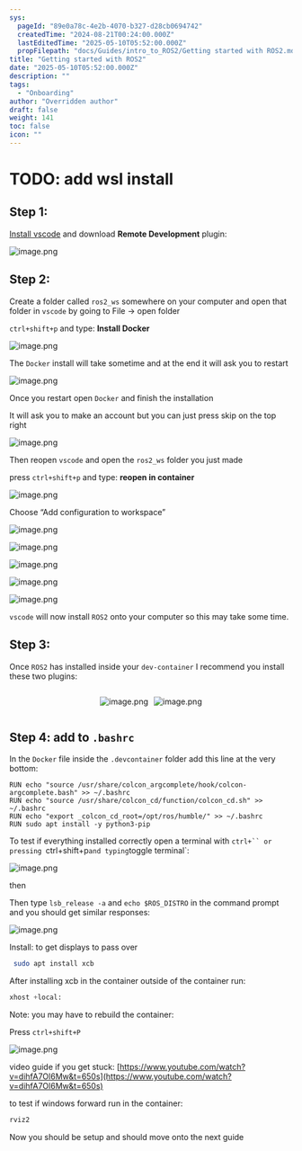 ```yaml
---
sys:
  pageId: "89e0a78c-4e2b-4070-b327-d28cb0694742"
  createdTime: "2024-08-21T00:24:00.000Z"
  lastEditedTime: "2025-05-10T05:52:00.000Z"
  propFilepath: "docs/Guides/intro_to_ROS2/Getting started with ROS2.md"
title: "Getting started with ROS2"
date: "2025-05-10T05:52:00.000Z"
description: ""
tags:
  - "Onboarding"
author: "Overridden author"
draft: false
weight: 141
toc: false
icon: ""
---
```


# TODO: add wsl install

## Step 1:

[Install vscode](https://code.visualstudio.com/download) and download **Remote Development** plugin:

![image.png](https://prod-files-secure.s3.us-west-2.amazonaws.com/d518164a-d88e-44d1-a4ee-3adb3bd8bce0/efb52993-1881-4a40-b95e-6f020334f022/image.png?X-Amz-Algorithm=AWS4-HMAC-SHA256&X-Amz-Content-Sha256=UNSIGNED-PAYLOAD&X-Amz-Credential=ASIAZI2LB466YJVLT26R%2F20250601%2Fus-west-2%2Fs3%2Faws4_request&X-Amz-Date=20250601T081055Z&X-Amz-Expires=3600&X-Amz-Security-Token=IQoJb3JpZ2luX2VjEAcaCXVzLXdlc3QtMiJHMEUCIQDHWs9uiD9UQ2ENbq9vIaRdAzAy48F6Buv51XagmiF0%2BQIgRNYIl7tjAVsnxvnYMyBsdWc8FAUIMyNcLFrKxOG0c5gqiAQI0P%2F%2F%2F%2F%2F%2F%2F%2F%2F%2FARAAGgw2Mzc0MjMxODM4MDUiDBIsUW5kY1nHmMYUsyrcA8RUJK9EBnoy72yVTQ2K5i0OtJs7TZgSm%2Bq3jsD3zF7EhXwirpKLip1ZEvl1V9KGrz65lRQEpOw5tEjae0uYyjdK6e08vM7a53P8CsgvZf3wzEszIP8so95VlyogsshCiX4z1yXY3rgmFYGrOl7ZZF1rdq8re5v%2FnwLYJqFFfHAwU1JU1k61rCes14qxPecC3k1EsG0pKxZp39tS8Ylz1ucxHZpgLTBL%2BD8lk%2B6HfpHo408Hfg6yAa9dfy%2BzIO2%2BB0E%2BWf2RKePalXLPItRkZxcqTNznjCisS7KyhWE0TxBz727gGZ0eudWOP8XmjqM2UULW0VQX08w1fSLPrRO6h0sjln9ZC8MmEJlEe1kfuw2s1lYH3ZKSSolkVXr1emsDX3KAAv3ULxjJAW7kOk24ZOjBOa82LjDWfIvV8TvjoKp6InSFRYaOjhqNc8ZyRkwx2ZdOQZEtCwWQLsqyXqTKOc1LX1%2BxZ5U5DzF7rpuOuIX1rFcf0re7%2BrIyl3%2F7QrtZdQH%2FOmdp9owKGvmY2rTgisao8vJOCButS3U1VtK87X6%2F0EWYbGh5FpLyMaEjfP14Y7Dk6ZLMXrfYfVov2jjZS1rA0y2xuWVpVApqLFA8lUiJTSNcq0OL%2F2AllFxGMLD778EGOqUB5upQFQU4BkMtLQP3yjydS3%2FWb5d0UZl5bX86vUAM9cuvfdL6gHupx7WctTSW6cB%2B9V8xtYmHMRloi6%2FahmMdid7SWF7tqdMYNNMtWmIFytYTykCXI8alQP0ctzj6deAA4W2IE8EKc8wKYiZHyUzwl4vrgJp88hPWeOjTBGXWOW0AIeV0tMIyHlJADKaqbHAeGCEXbgqsHWg5ny%2BujYkfsi0cR%2Bj2&X-Amz-Signature=6d0d337183955a52a173255229e66c0cab233c3f4f474d0538d6136a5e55c177&X-Amz-SignedHeaders=host&x-id=GetObject)

## Step 2:

Create a folder called `ros2_ws` somewhere on your computer and open that folder in `vscode` by going to File → open folder 

`ctrl+shift+p` and type: **Install Docker**

![image.png](https://prod-files-secure.s3.us-west-2.amazonaws.com/d518164a-d88e-44d1-a4ee-3adb3bd8bce0/2269dc0e-1cd5-47ff-bceb-c04ad9b2eab0/image.png?X-Amz-Algorithm=AWS4-HMAC-SHA256&X-Amz-Content-Sha256=UNSIGNED-PAYLOAD&X-Amz-Credential=ASIAZI2LB466YJVLT26R%2F20250601%2Fus-west-2%2Fs3%2Faws4_request&X-Amz-Date=20250601T081055Z&X-Amz-Expires=3600&X-Amz-Security-Token=IQoJb3JpZ2luX2VjEAcaCXVzLXdlc3QtMiJHMEUCIQDHWs9uiD9UQ2ENbq9vIaRdAzAy48F6Buv51XagmiF0%2BQIgRNYIl7tjAVsnxvnYMyBsdWc8FAUIMyNcLFrKxOG0c5gqiAQI0P%2F%2F%2F%2F%2F%2F%2F%2F%2F%2FARAAGgw2Mzc0MjMxODM4MDUiDBIsUW5kY1nHmMYUsyrcA8RUJK9EBnoy72yVTQ2K5i0OtJs7TZgSm%2Bq3jsD3zF7EhXwirpKLip1ZEvl1V9KGrz65lRQEpOw5tEjae0uYyjdK6e08vM7a53P8CsgvZf3wzEszIP8so95VlyogsshCiX4z1yXY3rgmFYGrOl7ZZF1rdq8re5v%2FnwLYJqFFfHAwU1JU1k61rCes14qxPecC3k1EsG0pKxZp39tS8Ylz1ucxHZpgLTBL%2BD8lk%2B6HfpHo408Hfg6yAa9dfy%2BzIO2%2BB0E%2BWf2RKePalXLPItRkZxcqTNznjCisS7KyhWE0TxBz727gGZ0eudWOP8XmjqM2UULW0VQX08w1fSLPrRO6h0sjln9ZC8MmEJlEe1kfuw2s1lYH3ZKSSolkVXr1emsDX3KAAv3ULxjJAW7kOk24ZOjBOa82LjDWfIvV8TvjoKp6InSFRYaOjhqNc8ZyRkwx2ZdOQZEtCwWQLsqyXqTKOc1LX1%2BxZ5U5DzF7rpuOuIX1rFcf0re7%2BrIyl3%2F7QrtZdQH%2FOmdp9owKGvmY2rTgisao8vJOCButS3U1VtK87X6%2F0EWYbGh5FpLyMaEjfP14Y7Dk6ZLMXrfYfVov2jjZS1rA0y2xuWVpVApqLFA8lUiJTSNcq0OL%2F2AllFxGMLD778EGOqUB5upQFQU4BkMtLQP3yjydS3%2FWb5d0UZl5bX86vUAM9cuvfdL6gHupx7WctTSW6cB%2B9V8xtYmHMRloi6%2FahmMdid7SWF7tqdMYNNMtWmIFytYTykCXI8alQP0ctzj6deAA4W2IE8EKc8wKYiZHyUzwl4vrgJp88hPWeOjTBGXWOW0AIeV0tMIyHlJADKaqbHAeGCEXbgqsHWg5ny%2BujYkfsi0cR%2Bj2&X-Amz-Signature=4fe19c4015657573de47aad6fb8a413219e414dbb8ce4bfff5dd28091406e267&X-Amz-SignedHeaders=host&x-id=GetObject)

The `Docker` install will take sometime and at the end it will ask you to restart

![image.png](https://prod-files-secure.s3.us-west-2.amazonaws.com/d518164a-d88e-44d1-a4ee-3adb3bd8bce0/ed233f78-be33-4b1f-b89c-9c346c0e961e/image.png?X-Amz-Algorithm=AWS4-HMAC-SHA256&X-Amz-Content-Sha256=UNSIGNED-PAYLOAD&X-Amz-Credential=ASIAZI2LB466YJVLT26R%2F20250601%2Fus-west-2%2Fs3%2Faws4_request&X-Amz-Date=20250601T081055Z&X-Amz-Expires=3600&X-Amz-Security-Token=IQoJb3JpZ2luX2VjEAcaCXVzLXdlc3QtMiJHMEUCIQDHWs9uiD9UQ2ENbq9vIaRdAzAy48F6Buv51XagmiF0%2BQIgRNYIl7tjAVsnxvnYMyBsdWc8FAUIMyNcLFrKxOG0c5gqiAQI0P%2F%2F%2F%2F%2F%2F%2F%2F%2F%2FARAAGgw2Mzc0MjMxODM4MDUiDBIsUW5kY1nHmMYUsyrcA8RUJK9EBnoy72yVTQ2K5i0OtJs7TZgSm%2Bq3jsD3zF7EhXwirpKLip1ZEvl1V9KGrz65lRQEpOw5tEjae0uYyjdK6e08vM7a53P8CsgvZf3wzEszIP8so95VlyogsshCiX4z1yXY3rgmFYGrOl7ZZF1rdq8re5v%2FnwLYJqFFfHAwU1JU1k61rCes14qxPecC3k1EsG0pKxZp39tS8Ylz1ucxHZpgLTBL%2BD8lk%2B6HfpHo408Hfg6yAa9dfy%2BzIO2%2BB0E%2BWf2RKePalXLPItRkZxcqTNznjCisS7KyhWE0TxBz727gGZ0eudWOP8XmjqM2UULW0VQX08w1fSLPrRO6h0sjln9ZC8MmEJlEe1kfuw2s1lYH3ZKSSolkVXr1emsDX3KAAv3ULxjJAW7kOk24ZOjBOa82LjDWfIvV8TvjoKp6InSFRYaOjhqNc8ZyRkwx2ZdOQZEtCwWQLsqyXqTKOc1LX1%2BxZ5U5DzF7rpuOuIX1rFcf0re7%2BrIyl3%2F7QrtZdQH%2FOmdp9owKGvmY2rTgisao8vJOCButS3U1VtK87X6%2F0EWYbGh5FpLyMaEjfP14Y7Dk6ZLMXrfYfVov2jjZS1rA0y2xuWVpVApqLFA8lUiJTSNcq0OL%2F2AllFxGMLD778EGOqUB5upQFQU4BkMtLQP3yjydS3%2FWb5d0UZl5bX86vUAM9cuvfdL6gHupx7WctTSW6cB%2B9V8xtYmHMRloi6%2FahmMdid7SWF7tqdMYNNMtWmIFytYTykCXI8alQP0ctzj6deAA4W2IE8EKc8wKYiZHyUzwl4vrgJp88hPWeOjTBGXWOW0AIeV0tMIyHlJADKaqbHAeGCEXbgqsHWg5ny%2BujYkfsi0cR%2Bj2&X-Amz-Signature=4236eb6f8415f80af83e3f65e7b352ca665a3eda9caa2b43ccab45e609ab2d79&X-Amz-SignedHeaders=host&x-id=GetObject)

Once you restart open `Docker` and finish the installation

It will ask you to make an account but you can just press skip on the top right

![image.png](https://prod-files-secure.s3.us-west-2.amazonaws.com/d518164a-d88e-44d1-a4ee-3adb3bd8bce0/21010ad9-1659-4fd9-9f59-9932a09b2a3d/image.png?X-Amz-Algorithm=AWS4-HMAC-SHA256&X-Amz-Content-Sha256=UNSIGNED-PAYLOAD&X-Amz-Credential=ASIAZI2LB466YJVLT26R%2F20250601%2Fus-west-2%2Fs3%2Faws4_request&X-Amz-Date=20250601T081055Z&X-Amz-Expires=3600&X-Amz-Security-Token=IQoJb3JpZ2luX2VjEAcaCXVzLXdlc3QtMiJHMEUCIQDHWs9uiD9UQ2ENbq9vIaRdAzAy48F6Buv51XagmiF0%2BQIgRNYIl7tjAVsnxvnYMyBsdWc8FAUIMyNcLFrKxOG0c5gqiAQI0P%2F%2F%2F%2F%2F%2F%2F%2F%2F%2FARAAGgw2Mzc0MjMxODM4MDUiDBIsUW5kY1nHmMYUsyrcA8RUJK9EBnoy72yVTQ2K5i0OtJs7TZgSm%2Bq3jsD3zF7EhXwirpKLip1ZEvl1V9KGrz65lRQEpOw5tEjae0uYyjdK6e08vM7a53P8CsgvZf3wzEszIP8so95VlyogsshCiX4z1yXY3rgmFYGrOl7ZZF1rdq8re5v%2FnwLYJqFFfHAwU1JU1k61rCes14qxPecC3k1EsG0pKxZp39tS8Ylz1ucxHZpgLTBL%2BD8lk%2B6HfpHo408Hfg6yAa9dfy%2BzIO2%2BB0E%2BWf2RKePalXLPItRkZxcqTNznjCisS7KyhWE0TxBz727gGZ0eudWOP8XmjqM2UULW0VQX08w1fSLPrRO6h0sjln9ZC8MmEJlEe1kfuw2s1lYH3ZKSSolkVXr1emsDX3KAAv3ULxjJAW7kOk24ZOjBOa82LjDWfIvV8TvjoKp6InSFRYaOjhqNc8ZyRkwx2ZdOQZEtCwWQLsqyXqTKOc1LX1%2BxZ5U5DzF7rpuOuIX1rFcf0re7%2BrIyl3%2F7QrtZdQH%2FOmdp9owKGvmY2rTgisao8vJOCButS3U1VtK87X6%2F0EWYbGh5FpLyMaEjfP14Y7Dk6ZLMXrfYfVov2jjZS1rA0y2xuWVpVApqLFA8lUiJTSNcq0OL%2F2AllFxGMLD778EGOqUB5upQFQU4BkMtLQP3yjydS3%2FWb5d0UZl5bX86vUAM9cuvfdL6gHupx7WctTSW6cB%2B9V8xtYmHMRloi6%2FahmMdid7SWF7tqdMYNNMtWmIFytYTykCXI8alQP0ctzj6deAA4W2IE8EKc8wKYiZHyUzwl4vrgJp88hPWeOjTBGXWOW0AIeV0tMIyHlJADKaqbHAeGCEXbgqsHWg5ny%2BujYkfsi0cR%2Bj2&X-Amz-Signature=a62712e173fc635e0a1e31240b8b6edaced9eb618ff98a6362220208e75fb118&X-Amz-SignedHeaders=host&x-id=GetObject)

Then reopen `vscode` and open the `ros2_ws` folder you just made

press `ctrl+shift+p` and type: **reopen in container**

![image.png](https://prod-files-secure.s3.us-west-2.amazonaws.com/d518164a-d88e-44d1-a4ee-3adb3bd8bce0/4e93b8c2-41ad-488c-8095-c74205196118/image.png?X-Amz-Algorithm=AWS4-HMAC-SHA256&X-Amz-Content-Sha256=UNSIGNED-PAYLOAD&X-Amz-Credential=ASIAZI2LB466YJVLT26R%2F20250601%2Fus-west-2%2Fs3%2Faws4_request&X-Amz-Date=20250601T081055Z&X-Amz-Expires=3600&X-Amz-Security-Token=IQoJb3JpZ2luX2VjEAcaCXVzLXdlc3QtMiJHMEUCIQDHWs9uiD9UQ2ENbq9vIaRdAzAy48F6Buv51XagmiF0%2BQIgRNYIl7tjAVsnxvnYMyBsdWc8FAUIMyNcLFrKxOG0c5gqiAQI0P%2F%2F%2F%2F%2F%2F%2F%2F%2F%2FARAAGgw2Mzc0MjMxODM4MDUiDBIsUW5kY1nHmMYUsyrcA8RUJK9EBnoy72yVTQ2K5i0OtJs7TZgSm%2Bq3jsD3zF7EhXwirpKLip1ZEvl1V9KGrz65lRQEpOw5tEjae0uYyjdK6e08vM7a53P8CsgvZf3wzEszIP8so95VlyogsshCiX4z1yXY3rgmFYGrOl7ZZF1rdq8re5v%2FnwLYJqFFfHAwU1JU1k61rCes14qxPecC3k1EsG0pKxZp39tS8Ylz1ucxHZpgLTBL%2BD8lk%2B6HfpHo408Hfg6yAa9dfy%2BzIO2%2BB0E%2BWf2RKePalXLPItRkZxcqTNznjCisS7KyhWE0TxBz727gGZ0eudWOP8XmjqM2UULW0VQX08w1fSLPrRO6h0sjln9ZC8MmEJlEe1kfuw2s1lYH3ZKSSolkVXr1emsDX3KAAv3ULxjJAW7kOk24ZOjBOa82LjDWfIvV8TvjoKp6InSFRYaOjhqNc8ZyRkwx2ZdOQZEtCwWQLsqyXqTKOc1LX1%2BxZ5U5DzF7rpuOuIX1rFcf0re7%2BrIyl3%2F7QrtZdQH%2FOmdp9owKGvmY2rTgisao8vJOCButS3U1VtK87X6%2F0EWYbGh5FpLyMaEjfP14Y7Dk6ZLMXrfYfVov2jjZS1rA0y2xuWVpVApqLFA8lUiJTSNcq0OL%2F2AllFxGMLD778EGOqUB5upQFQU4BkMtLQP3yjydS3%2FWb5d0UZl5bX86vUAM9cuvfdL6gHupx7WctTSW6cB%2B9V8xtYmHMRloi6%2FahmMdid7SWF7tqdMYNNMtWmIFytYTykCXI8alQP0ctzj6deAA4W2IE8EKc8wKYiZHyUzwl4vrgJp88hPWeOjTBGXWOW0AIeV0tMIyHlJADKaqbHAeGCEXbgqsHWg5ny%2BujYkfsi0cR%2Bj2&X-Amz-Signature=19922d44f555dfa0c38dbaa369cb7a39d72a0841330927536b6b3be7f025bf18&X-Amz-SignedHeaders=host&x-id=GetObject)

Choose “Add configuration to workspace”

![image.png](https://prod-files-secure.s3.us-west-2.amazonaws.com/d518164a-d88e-44d1-a4ee-3adb3bd8bce0/9560b282-5060-4989-ba37-97e7b2c22476/image.png?X-Amz-Algorithm=AWS4-HMAC-SHA256&X-Amz-Content-Sha256=UNSIGNED-PAYLOAD&X-Amz-Credential=ASIAZI2LB466YJVLT26R%2F20250601%2Fus-west-2%2Fs3%2Faws4_request&X-Amz-Date=20250601T081055Z&X-Amz-Expires=3600&X-Amz-Security-Token=IQoJb3JpZ2luX2VjEAcaCXVzLXdlc3QtMiJHMEUCIQDHWs9uiD9UQ2ENbq9vIaRdAzAy48F6Buv51XagmiF0%2BQIgRNYIl7tjAVsnxvnYMyBsdWc8FAUIMyNcLFrKxOG0c5gqiAQI0P%2F%2F%2F%2F%2F%2F%2F%2F%2F%2FARAAGgw2Mzc0MjMxODM4MDUiDBIsUW5kY1nHmMYUsyrcA8RUJK9EBnoy72yVTQ2K5i0OtJs7TZgSm%2Bq3jsD3zF7EhXwirpKLip1ZEvl1V9KGrz65lRQEpOw5tEjae0uYyjdK6e08vM7a53P8CsgvZf3wzEszIP8so95VlyogsshCiX4z1yXY3rgmFYGrOl7ZZF1rdq8re5v%2FnwLYJqFFfHAwU1JU1k61rCes14qxPecC3k1EsG0pKxZp39tS8Ylz1ucxHZpgLTBL%2BD8lk%2B6HfpHo408Hfg6yAa9dfy%2BzIO2%2BB0E%2BWf2RKePalXLPItRkZxcqTNznjCisS7KyhWE0TxBz727gGZ0eudWOP8XmjqM2UULW0VQX08w1fSLPrRO6h0sjln9ZC8MmEJlEe1kfuw2s1lYH3ZKSSolkVXr1emsDX3KAAv3ULxjJAW7kOk24ZOjBOa82LjDWfIvV8TvjoKp6InSFRYaOjhqNc8ZyRkwx2ZdOQZEtCwWQLsqyXqTKOc1LX1%2BxZ5U5DzF7rpuOuIX1rFcf0re7%2BrIyl3%2F7QrtZdQH%2FOmdp9owKGvmY2rTgisao8vJOCButS3U1VtK87X6%2F0EWYbGh5FpLyMaEjfP14Y7Dk6ZLMXrfYfVov2jjZS1rA0y2xuWVpVApqLFA8lUiJTSNcq0OL%2F2AllFxGMLD778EGOqUB5upQFQU4BkMtLQP3yjydS3%2FWb5d0UZl5bX86vUAM9cuvfdL6gHupx7WctTSW6cB%2B9V8xtYmHMRloi6%2FahmMdid7SWF7tqdMYNNMtWmIFytYTykCXI8alQP0ctzj6deAA4W2IE8EKc8wKYiZHyUzwl4vrgJp88hPWeOjTBGXWOW0AIeV0tMIyHlJADKaqbHAeGCEXbgqsHWg5ny%2BujYkfsi0cR%2Bj2&X-Amz-Signature=e01d0ff202a72ac5c8cc08cf8c597ecb24c25a50d0cbce2c22118abf86b2abc1&X-Amz-SignedHeaders=host&x-id=GetObject)

![image.png](https://prod-files-secure.s3.us-west-2.amazonaws.com/d518164a-d88e-44d1-a4ee-3adb3bd8bce0/2ee63f81-886b-48e8-a553-dc6e5eac99e4/image.png?X-Amz-Algorithm=AWS4-HMAC-SHA256&X-Amz-Content-Sha256=UNSIGNED-PAYLOAD&X-Amz-Credential=ASIAZI2LB466YJVLT26R%2F20250601%2Fus-west-2%2Fs3%2Faws4_request&X-Amz-Date=20250601T081055Z&X-Amz-Expires=3600&X-Amz-Security-Token=IQoJb3JpZ2luX2VjEAcaCXVzLXdlc3QtMiJHMEUCIQDHWs9uiD9UQ2ENbq9vIaRdAzAy48F6Buv51XagmiF0%2BQIgRNYIl7tjAVsnxvnYMyBsdWc8FAUIMyNcLFrKxOG0c5gqiAQI0P%2F%2F%2F%2F%2F%2F%2F%2F%2F%2FARAAGgw2Mzc0MjMxODM4MDUiDBIsUW5kY1nHmMYUsyrcA8RUJK9EBnoy72yVTQ2K5i0OtJs7TZgSm%2Bq3jsD3zF7EhXwirpKLip1ZEvl1V9KGrz65lRQEpOw5tEjae0uYyjdK6e08vM7a53P8CsgvZf3wzEszIP8so95VlyogsshCiX4z1yXY3rgmFYGrOl7ZZF1rdq8re5v%2FnwLYJqFFfHAwU1JU1k61rCes14qxPecC3k1EsG0pKxZp39tS8Ylz1ucxHZpgLTBL%2BD8lk%2B6HfpHo408Hfg6yAa9dfy%2BzIO2%2BB0E%2BWf2RKePalXLPItRkZxcqTNznjCisS7KyhWE0TxBz727gGZ0eudWOP8XmjqM2UULW0VQX08w1fSLPrRO6h0sjln9ZC8MmEJlEe1kfuw2s1lYH3ZKSSolkVXr1emsDX3KAAv3ULxjJAW7kOk24ZOjBOa82LjDWfIvV8TvjoKp6InSFRYaOjhqNc8ZyRkwx2ZdOQZEtCwWQLsqyXqTKOc1LX1%2BxZ5U5DzF7rpuOuIX1rFcf0re7%2BrIyl3%2F7QrtZdQH%2FOmdp9owKGvmY2rTgisao8vJOCButS3U1VtK87X6%2F0EWYbGh5FpLyMaEjfP14Y7Dk6ZLMXrfYfVov2jjZS1rA0y2xuWVpVApqLFA8lUiJTSNcq0OL%2F2AllFxGMLD778EGOqUB5upQFQU4BkMtLQP3yjydS3%2FWb5d0UZl5bX86vUAM9cuvfdL6gHupx7WctTSW6cB%2B9V8xtYmHMRloi6%2FahmMdid7SWF7tqdMYNNMtWmIFytYTykCXI8alQP0ctzj6deAA4W2IE8EKc8wKYiZHyUzwl4vrgJp88hPWeOjTBGXWOW0AIeV0tMIyHlJADKaqbHAeGCEXbgqsHWg5ny%2BujYkfsi0cR%2Bj2&X-Amz-Signature=8b58104e86bebdb4c9d044c5efd029e8d1ecb834f4dba9e9243987dfc6850907&X-Amz-SignedHeaders=host&x-id=GetObject)

![image.png](https://prod-files-secure.s3.us-west-2.amazonaws.com/d518164a-d88e-44d1-a4ee-3adb3bd8bce0/ae1580b2-b048-407e-aed9-b584224a7a04/image.png?X-Amz-Algorithm=AWS4-HMAC-SHA256&X-Amz-Content-Sha256=UNSIGNED-PAYLOAD&X-Amz-Credential=ASIAZI2LB466YJVLT26R%2F20250601%2Fus-west-2%2Fs3%2Faws4_request&X-Amz-Date=20250601T081055Z&X-Amz-Expires=3600&X-Amz-Security-Token=IQoJb3JpZ2luX2VjEAcaCXVzLXdlc3QtMiJHMEUCIQDHWs9uiD9UQ2ENbq9vIaRdAzAy48F6Buv51XagmiF0%2BQIgRNYIl7tjAVsnxvnYMyBsdWc8FAUIMyNcLFrKxOG0c5gqiAQI0P%2F%2F%2F%2F%2F%2F%2F%2F%2F%2FARAAGgw2Mzc0MjMxODM4MDUiDBIsUW5kY1nHmMYUsyrcA8RUJK9EBnoy72yVTQ2K5i0OtJs7TZgSm%2Bq3jsD3zF7EhXwirpKLip1ZEvl1V9KGrz65lRQEpOw5tEjae0uYyjdK6e08vM7a53P8CsgvZf3wzEszIP8so95VlyogsshCiX4z1yXY3rgmFYGrOl7ZZF1rdq8re5v%2FnwLYJqFFfHAwU1JU1k61rCes14qxPecC3k1EsG0pKxZp39tS8Ylz1ucxHZpgLTBL%2BD8lk%2B6HfpHo408Hfg6yAa9dfy%2BzIO2%2BB0E%2BWf2RKePalXLPItRkZxcqTNznjCisS7KyhWE0TxBz727gGZ0eudWOP8XmjqM2UULW0VQX08w1fSLPrRO6h0sjln9ZC8MmEJlEe1kfuw2s1lYH3ZKSSolkVXr1emsDX3KAAv3ULxjJAW7kOk24ZOjBOa82LjDWfIvV8TvjoKp6InSFRYaOjhqNc8ZyRkwx2ZdOQZEtCwWQLsqyXqTKOc1LX1%2BxZ5U5DzF7rpuOuIX1rFcf0re7%2BrIyl3%2F7QrtZdQH%2FOmdp9owKGvmY2rTgisao8vJOCButS3U1VtK87X6%2F0EWYbGh5FpLyMaEjfP14Y7Dk6ZLMXrfYfVov2jjZS1rA0y2xuWVpVApqLFA8lUiJTSNcq0OL%2F2AllFxGMLD778EGOqUB5upQFQU4BkMtLQP3yjydS3%2FWb5d0UZl5bX86vUAM9cuvfdL6gHupx7WctTSW6cB%2B9V8xtYmHMRloi6%2FahmMdid7SWF7tqdMYNNMtWmIFytYTykCXI8alQP0ctzj6deAA4W2IE8EKc8wKYiZHyUzwl4vrgJp88hPWeOjTBGXWOW0AIeV0tMIyHlJADKaqbHAeGCEXbgqsHWg5ny%2BujYkfsi0cR%2Bj2&X-Amz-Signature=23974294c3077ce6a76daaf86674cdadc968f4f986479aaacea4bc52f31567c1&X-Amz-SignedHeaders=host&x-id=GetObject)

![image.png](https://prod-files-secure.s3.us-west-2.amazonaws.com/d518164a-d88e-44d1-a4ee-3adb3bd8bce0/53255b28-f75e-430f-b9e3-c0ac8577e42b/image.png?X-Amz-Algorithm=AWS4-HMAC-SHA256&X-Amz-Content-Sha256=UNSIGNED-PAYLOAD&X-Amz-Credential=ASIAZI2LB466YJVLT26R%2F20250601%2Fus-west-2%2Fs3%2Faws4_request&X-Amz-Date=20250601T081055Z&X-Amz-Expires=3600&X-Amz-Security-Token=IQoJb3JpZ2luX2VjEAcaCXVzLXdlc3QtMiJHMEUCIQDHWs9uiD9UQ2ENbq9vIaRdAzAy48F6Buv51XagmiF0%2BQIgRNYIl7tjAVsnxvnYMyBsdWc8FAUIMyNcLFrKxOG0c5gqiAQI0P%2F%2F%2F%2F%2F%2F%2F%2F%2F%2FARAAGgw2Mzc0MjMxODM4MDUiDBIsUW5kY1nHmMYUsyrcA8RUJK9EBnoy72yVTQ2K5i0OtJs7TZgSm%2Bq3jsD3zF7EhXwirpKLip1ZEvl1V9KGrz65lRQEpOw5tEjae0uYyjdK6e08vM7a53P8CsgvZf3wzEszIP8so95VlyogsshCiX4z1yXY3rgmFYGrOl7ZZF1rdq8re5v%2FnwLYJqFFfHAwU1JU1k61rCes14qxPecC3k1EsG0pKxZp39tS8Ylz1ucxHZpgLTBL%2BD8lk%2B6HfpHo408Hfg6yAa9dfy%2BzIO2%2BB0E%2BWf2RKePalXLPItRkZxcqTNznjCisS7KyhWE0TxBz727gGZ0eudWOP8XmjqM2UULW0VQX08w1fSLPrRO6h0sjln9ZC8MmEJlEe1kfuw2s1lYH3ZKSSolkVXr1emsDX3KAAv3ULxjJAW7kOk24ZOjBOa82LjDWfIvV8TvjoKp6InSFRYaOjhqNc8ZyRkwx2ZdOQZEtCwWQLsqyXqTKOc1LX1%2BxZ5U5DzF7rpuOuIX1rFcf0re7%2BrIyl3%2F7QrtZdQH%2FOmdp9owKGvmY2rTgisao8vJOCButS3U1VtK87X6%2F0EWYbGh5FpLyMaEjfP14Y7Dk6ZLMXrfYfVov2jjZS1rA0y2xuWVpVApqLFA8lUiJTSNcq0OL%2F2AllFxGMLD778EGOqUB5upQFQU4BkMtLQP3yjydS3%2FWb5d0UZl5bX86vUAM9cuvfdL6gHupx7WctTSW6cB%2B9V8xtYmHMRloi6%2FahmMdid7SWF7tqdMYNNMtWmIFytYTykCXI8alQP0ctzj6deAA4W2IE8EKc8wKYiZHyUzwl4vrgJp88hPWeOjTBGXWOW0AIeV0tMIyHlJADKaqbHAeGCEXbgqsHWg5ny%2BujYkfsi0cR%2Bj2&X-Amz-Signature=fe2019e83f01e4b27ac897abbdf7a1ccf798b70abf99d19ea36169583c8dd983&X-Amz-SignedHeaders=host&x-id=GetObject)

![image.png](https://prod-files-secure.s3.us-west-2.amazonaws.com/d518164a-d88e-44d1-a4ee-3adb3bd8bce0/7c562767-5af9-4ffb-97d1-327bcdf4ee00/image.png?X-Amz-Algorithm=AWS4-HMAC-SHA256&X-Amz-Content-Sha256=UNSIGNED-PAYLOAD&X-Amz-Credential=ASIAZI2LB466YJVLT26R%2F20250601%2Fus-west-2%2Fs3%2Faws4_request&X-Amz-Date=20250601T081055Z&X-Amz-Expires=3600&X-Amz-Security-Token=IQoJb3JpZ2luX2VjEAcaCXVzLXdlc3QtMiJHMEUCIQDHWs9uiD9UQ2ENbq9vIaRdAzAy48F6Buv51XagmiF0%2BQIgRNYIl7tjAVsnxvnYMyBsdWc8FAUIMyNcLFrKxOG0c5gqiAQI0P%2F%2F%2F%2F%2F%2F%2F%2F%2F%2FARAAGgw2Mzc0MjMxODM4MDUiDBIsUW5kY1nHmMYUsyrcA8RUJK9EBnoy72yVTQ2K5i0OtJs7TZgSm%2Bq3jsD3zF7EhXwirpKLip1ZEvl1V9KGrz65lRQEpOw5tEjae0uYyjdK6e08vM7a53P8CsgvZf3wzEszIP8so95VlyogsshCiX4z1yXY3rgmFYGrOl7ZZF1rdq8re5v%2FnwLYJqFFfHAwU1JU1k61rCes14qxPecC3k1EsG0pKxZp39tS8Ylz1ucxHZpgLTBL%2BD8lk%2B6HfpHo408Hfg6yAa9dfy%2BzIO2%2BB0E%2BWf2RKePalXLPItRkZxcqTNznjCisS7KyhWE0TxBz727gGZ0eudWOP8XmjqM2UULW0VQX08w1fSLPrRO6h0sjln9ZC8MmEJlEe1kfuw2s1lYH3ZKSSolkVXr1emsDX3KAAv3ULxjJAW7kOk24ZOjBOa82LjDWfIvV8TvjoKp6InSFRYaOjhqNc8ZyRkwx2ZdOQZEtCwWQLsqyXqTKOc1LX1%2BxZ5U5DzF7rpuOuIX1rFcf0re7%2BrIyl3%2F7QrtZdQH%2FOmdp9owKGvmY2rTgisao8vJOCButS3U1VtK87X6%2F0EWYbGh5FpLyMaEjfP14Y7Dk6ZLMXrfYfVov2jjZS1rA0y2xuWVpVApqLFA8lUiJTSNcq0OL%2F2AllFxGMLD778EGOqUB5upQFQU4BkMtLQP3yjydS3%2FWb5d0UZl5bX86vUAM9cuvfdL6gHupx7WctTSW6cB%2B9V8xtYmHMRloi6%2FahmMdid7SWF7tqdMYNNMtWmIFytYTykCXI8alQP0ctzj6deAA4W2IE8EKc8wKYiZHyUzwl4vrgJp88hPWeOjTBGXWOW0AIeV0tMIyHlJADKaqbHAeGCEXbgqsHWg5ny%2BujYkfsi0cR%2Bj2&X-Amz-Signature=f7ac6d050fdcc5e89cdc73cf7f1b4b28a1079c75758f5ec3098919d496a16fe7&X-Amz-SignedHeaders=host&x-id=GetObject)

`vscode` will now install `ROS2` onto your computer so this may take some time.

## Step 3:

Once `ROS2` has installed inside your `dev-container` I recommend you install these two plugins:

<div style="display: flex;flex-direction: row; column-gap:10px; max-width: 630px;justify-content: center;">
<div>

![image.png](https://prod-files-secure.s3.us-west-2.amazonaws.com/d518164a-d88e-44d1-a4ee-3adb3bd8bce0/3fc3d550-5a54-4ba1-ba6b-faa01cdb7369/image.png?X-Amz-Algorithm=AWS4-HMAC-SHA256&X-Amz-Content-Sha256=UNSIGNED-PAYLOAD&X-Amz-Credential=ASIAZI2LB466XXTQDMEQ%2F20250601%2Fus-west-2%2Fs3%2Faws4_request&X-Amz-Date=20250601T081057Z&X-Amz-Expires=3600&X-Amz-Security-Token=IQoJb3JpZ2luX2VjEAcaCXVzLXdlc3QtMiJIMEYCIQCVPik64y2k1Zeil1XMQoWksUi4wmVO8GlUAr15tedGtgIhANEZ8qFv6mKzX%2FPnQ0%2BSqmyluedQRBrGiuRDlI%2FgRWT5KogECND%2F%2F%2F%2F%2F%2F%2F%2F%2F%2FwEQABoMNjM3NDIzMTgzODA1Igzy3cOjEMskAFbfcYsq3AMfCvKgQiPPbr%2FiuRRtLWS1ZiSqku%2FrsmzS3%2FWKOP%2BadKgYz33GV5grohaxi2ySSeSvJZhXuuTh1eKzdUM4R2BAx64zDKCEkuXFry7cO4I1EelxHf6nn%2B3nmVZGoo4%2B0eZSBAgqmalKxOQWqMXUQFWWmO%2Fi2%2BuYAYSDypqS6%2F0QKhjYj3jE5%2B0h%2F3Jyol%2BaqhvXINXMP5%2FMl2UD3%2FSmCjOpgwGxNPE2%2Bb9m%2Buh1%2BEhpG1uyRSSuu%2Bjeix1iefJnakNJCWmokvqkQjdeYBo%2FMQD9mRFCNYu3OR1kO5g3WBcqJUHmCtyeHc1i2X%2Bkui8NKLeFBbFDqL3y7nYRQVvBNSp76YvqfFliD0yBerJcjpHQVG4eGDElEYpUESzAosQapTbZ8eYGDElzup3STEQmMhO0um4YA1bxxUZicEvM3EsunuRgaH23kYxWvCPZ%2FpmG3PKCHfS7AfGTyA2eu5KXETEBvY4OGIvOjo7TOgzEBT2vT6drnS%2BGe9GQQEWsTcfPpM8PJPZYWagRNRPEu0Y8WBMC9%2Bv%2BTeHec9ofMnoZKoZBs8rszuPRj48DWTjrWAtyZO6Om3Kyo9%2BfjP7mQOYuTNBZ4j%2FR3k9tDGXa9MXbel13w6gxV2Q6TuKrx6oPfTCH%2BO%2FBBjqkAa%2BDhGKcbMwzCbfx2qMqrRm13P4ot9L%2BRC2vuBCiJRcJgZBtgKzQzzUOQsBc%2BdS5xPS5dqJZmKmsxcUflIDIgpCsxuB7qAzcIhBYmO9vxgSfUI3Of7F5ii0FPdlnQLKKnE3iDk7B6GOX1FcF05sjsQnYURx2VvIP6eyvUSTvQ%2BK7Oh1E2r5SxlfqrT8qSanHbgvQFGoh2Ly%2BLUJOuz7yDMx1S8tA&X-Amz-Signature=2dbada1c2ce7d0f3a31b9a801421132a61798534231e2cbef8a569373c587063&X-Amz-SignedHeaders=host&x-id=GetObject)

</div>
<div>

![image.png](https://prod-files-secure.s3.us-west-2.amazonaws.com/d518164a-d88e-44d1-a4ee-3adb3bd8bce0/d994cc66-13c2-4093-a5a3-f84cf4601a82/image.png?X-Amz-Algorithm=AWS4-HMAC-SHA256&X-Amz-Content-Sha256=UNSIGNED-PAYLOAD&X-Amz-Credential=ASIAZI2LB466ZONNCHWY%2F20250601%2Fus-west-2%2Fs3%2Faws4_request&X-Amz-Date=20250601T081057Z&X-Amz-Expires=3600&X-Amz-Security-Token=IQoJb3JpZ2luX2VjEAgaCXVzLXdlc3QtMiJGMEQCIBVjmYyRklJ2H1p6Rhn13GdmIgDRz0D8u8LXrR8XdpEgAiAlR6pJfOcaHGx%2Fbji0XeSFfZD%2FhTzKbOU4kh7ipuy9BiqIBAjR%2F%2F%2F%2F%2F%2F%2F%2F%2F%2F8BEAAaDDYzNzQyMzE4MzgwNSIMsEa43ZNWZ0QZJaRFKtwDXouvZX1%2FzUkPfCGsW2MWBjbfRowZPWhPHsrvXdJ3zrmIbYgXYJDNgwTqKuTz2HzDD8JxW1hyc3pWq6wd3hzKIpRXNKBgYu03Z1x8j8GWtChrPQjVqUNe6bYfU9t%2FMiWtT2WccOw6E9Yo3RlbASvvD3T1%2FyhUfS7hpD3WC%2F2enTyUm0uz03qSsJO1qguY39CId79HuhEiDEDiqxunoPLYZXKMsa6GJYkkSY44npYqhNMSQShblqnDjPTbQuDueStMrlDdaXRLg9XVWIOwl28PuAe%2F4JiX8Bhb1Usy4%2B7eOJJp5or0XCoI0652v%2BjGxQquo96ZMfNZN6h%2B56Jva8ZH4qU%2B%2B9WCLhS1sCR%2BQbPp9VJSmDhgAAIwlQlcXfSFpU967CT4zg%2BtKaUHijqnPTTsMgFAifsRVTMsihxV35Pf5mvUPXlNra4kARBd%2BGpxpDUD5S7IQ6F2Pcwy9Z1myrOZlcf4IQuVtCyqb%2BVRfY80jHWl%2FiW6LYeslwYVWh7IzaGt0nFebnDBVgrmiUSek5aG8zsW7d12lDRQh%2B0FoKToeN2JjcZq%2BK4%2F1SxZtiN3GVb28B%2FVdxZnYD%2F7u0b6FOKvWxbbnc50ZgG4HERwioVSpZbNtbRePBufnoDGBxkw4o7wwQY6pgGQr1D2hVaWHLLlc%2B3M9Us%2FRIqA3UPetIYQmHpwIS7G8zSfocTxWNKR1k%2FFFuIGQ5wnhJoKbwf36v27e3orPZK15V99Xso5m79bjzMXQR4LlSkbudsgyFoJ81%2BlLYG8XI881ysdq8xnvgFcD%2FCmlSoguxRV%2F5iGMfDcBHOZ95m424o6T6H3kJ%2BhZdP90cDjMKZhD8nAVxRoxXYyfTRENvANtNjXIQ3x&X-Amz-Signature=ea1b6f956d0ecd8402bcd1f3c078b93ca531e176debe80c63e4bec4a6dd5a77f&X-Amz-SignedHeaders=host&x-id=GetObject)

</div>
</div>

## Step 4: add to `.bashrc`

In the `Docker` file inside the `.devcontainer` folder add this line at the very bottom: 

```docker
RUN echo "source /usr/share/colcon_argcomplete/hook/colcon-argcomplete.bash" >> ~/.bashrc
RUN echo "source /usr/share/colcon_cd/function/colcon_cd.sh" >> ~/.bashrc
RUN echo "export _colcon_cd_root=/opt/ros/humble/" >> ~/.bashrc
RUN sudo apt install -y python3-pip 
```

To test if everything installed correctly open a terminal with `ctrl+`` or pressing `ctrl+shift+p` and typing `toggle terminal`:

![image.png](https://prod-files-secure.s3.us-west-2.amazonaws.com/d518164a-d88e-44d1-a4ee-3adb3bd8bce0/6a4943d8-b04e-4c02-9a58-775f3384d1a5/image.png?X-Amz-Algorithm=AWS4-HMAC-SHA256&X-Amz-Content-Sha256=UNSIGNED-PAYLOAD&X-Amz-Credential=ASIAZI2LB466YJVLT26R%2F20250601%2Fus-west-2%2Fs3%2Faws4_request&X-Amz-Date=20250601T081055Z&X-Amz-Expires=3600&X-Amz-Security-Token=IQoJb3JpZ2luX2VjEAcaCXVzLXdlc3QtMiJHMEUCIQDHWs9uiD9UQ2ENbq9vIaRdAzAy48F6Buv51XagmiF0%2BQIgRNYIl7tjAVsnxvnYMyBsdWc8FAUIMyNcLFrKxOG0c5gqiAQI0P%2F%2F%2F%2F%2F%2F%2F%2F%2F%2FARAAGgw2Mzc0MjMxODM4MDUiDBIsUW5kY1nHmMYUsyrcA8RUJK9EBnoy72yVTQ2K5i0OtJs7TZgSm%2Bq3jsD3zF7EhXwirpKLip1ZEvl1V9KGrz65lRQEpOw5tEjae0uYyjdK6e08vM7a53P8CsgvZf3wzEszIP8so95VlyogsshCiX4z1yXY3rgmFYGrOl7ZZF1rdq8re5v%2FnwLYJqFFfHAwU1JU1k61rCes14qxPecC3k1EsG0pKxZp39tS8Ylz1ucxHZpgLTBL%2BD8lk%2B6HfpHo408Hfg6yAa9dfy%2BzIO2%2BB0E%2BWf2RKePalXLPItRkZxcqTNznjCisS7KyhWE0TxBz727gGZ0eudWOP8XmjqM2UULW0VQX08w1fSLPrRO6h0sjln9ZC8MmEJlEe1kfuw2s1lYH3ZKSSolkVXr1emsDX3KAAv3ULxjJAW7kOk24ZOjBOa82LjDWfIvV8TvjoKp6InSFRYaOjhqNc8ZyRkwx2ZdOQZEtCwWQLsqyXqTKOc1LX1%2BxZ5U5DzF7rpuOuIX1rFcf0re7%2BrIyl3%2F7QrtZdQH%2FOmdp9owKGvmY2rTgisao8vJOCButS3U1VtK87X6%2F0EWYbGh5FpLyMaEjfP14Y7Dk6ZLMXrfYfVov2jjZS1rA0y2xuWVpVApqLFA8lUiJTSNcq0OL%2F2AllFxGMLD778EGOqUB5upQFQU4BkMtLQP3yjydS3%2FWb5d0UZl5bX86vUAM9cuvfdL6gHupx7WctTSW6cB%2B9V8xtYmHMRloi6%2FahmMdid7SWF7tqdMYNNMtWmIFytYTykCXI8alQP0ctzj6deAA4W2IE8EKc8wKYiZHyUzwl4vrgJp88hPWeOjTBGXWOW0AIeV0tMIyHlJADKaqbHAeGCEXbgqsHWg5ny%2BujYkfsi0cR%2Bj2&X-Amz-Signature=62fbf5fca8ae90bee8373b2cc99842e51a4f3f4ce03ac7ae30d422a9068a1b13&X-Amz-SignedHeaders=host&x-id=GetObject)

then 

Then type `lsb_release -a` and `echo $ROS_DISTRO` in the command prompt and you should get similar responses:

![image.png](https://prod-files-secure.s3.us-west-2.amazonaws.com/d518164a-d88e-44d1-a4ee-3adb3bd8bce0/3e635dec-a805-4e85-8b9e-d000e5b71a4e/image.png?X-Amz-Algorithm=AWS4-HMAC-SHA256&X-Amz-Content-Sha256=UNSIGNED-PAYLOAD&X-Amz-Credential=ASIAZI2LB466YJVLT26R%2F20250601%2Fus-west-2%2Fs3%2Faws4_request&X-Amz-Date=20250601T081055Z&X-Amz-Expires=3600&X-Amz-Security-Token=IQoJb3JpZ2luX2VjEAcaCXVzLXdlc3QtMiJHMEUCIQDHWs9uiD9UQ2ENbq9vIaRdAzAy48F6Buv51XagmiF0%2BQIgRNYIl7tjAVsnxvnYMyBsdWc8FAUIMyNcLFrKxOG0c5gqiAQI0P%2F%2F%2F%2F%2F%2F%2F%2F%2F%2FARAAGgw2Mzc0MjMxODM4MDUiDBIsUW5kY1nHmMYUsyrcA8RUJK9EBnoy72yVTQ2K5i0OtJs7TZgSm%2Bq3jsD3zF7EhXwirpKLip1ZEvl1V9KGrz65lRQEpOw5tEjae0uYyjdK6e08vM7a53P8CsgvZf3wzEszIP8so95VlyogsshCiX4z1yXY3rgmFYGrOl7ZZF1rdq8re5v%2FnwLYJqFFfHAwU1JU1k61rCes14qxPecC3k1EsG0pKxZp39tS8Ylz1ucxHZpgLTBL%2BD8lk%2B6HfpHo408Hfg6yAa9dfy%2BzIO2%2BB0E%2BWf2RKePalXLPItRkZxcqTNznjCisS7KyhWE0TxBz727gGZ0eudWOP8XmjqM2UULW0VQX08w1fSLPrRO6h0sjln9ZC8MmEJlEe1kfuw2s1lYH3ZKSSolkVXr1emsDX3KAAv3ULxjJAW7kOk24ZOjBOa82LjDWfIvV8TvjoKp6InSFRYaOjhqNc8ZyRkwx2ZdOQZEtCwWQLsqyXqTKOc1LX1%2BxZ5U5DzF7rpuOuIX1rFcf0re7%2BrIyl3%2F7QrtZdQH%2FOmdp9owKGvmY2rTgisao8vJOCButS3U1VtK87X6%2F0EWYbGh5FpLyMaEjfP14Y7Dk6ZLMXrfYfVov2jjZS1rA0y2xuWVpVApqLFA8lUiJTSNcq0OL%2F2AllFxGMLD778EGOqUB5upQFQU4BkMtLQP3yjydS3%2FWb5d0UZl5bX86vUAM9cuvfdL6gHupx7WctTSW6cB%2B9V8xtYmHMRloi6%2FahmMdid7SWF7tqdMYNNMtWmIFytYTykCXI8alQP0ctzj6deAA4W2IE8EKc8wKYiZHyUzwl4vrgJp88hPWeOjTBGXWOW0AIeV0tMIyHlJADKaqbHAeGCEXbgqsHWg5ny%2BujYkfsi0cR%2Bj2&X-Amz-Signature=326b0ec70a410e587e5f873220df7cf82fa9241af85d56dca49fe43a82b7c64b&X-Amz-SignedHeaders=host&x-id=GetObject)

Install:  to get displays to pass over

```bash
 sudo apt install xcb
```

After installing xcb in the container outside of the container run:

```python
xhost +local:
```

Note: you may have to rebuild the container:

Press `ctrl+shift+P`

![image.png](https://prod-files-secure.s3.us-west-2.amazonaws.com/d518164a-d88e-44d1-a4ee-3adb3bd8bce0/6c2be660-2618-4c38-9c26-53554f7a0b7b/image.png?X-Amz-Algorithm=AWS4-HMAC-SHA256&X-Amz-Content-Sha256=UNSIGNED-PAYLOAD&X-Amz-Credential=ASIAZI2LB466YJVLT26R%2F20250601%2Fus-west-2%2Fs3%2Faws4_request&X-Amz-Date=20250601T081055Z&X-Amz-Expires=3600&X-Amz-Security-Token=IQoJb3JpZ2luX2VjEAcaCXVzLXdlc3QtMiJHMEUCIQDHWs9uiD9UQ2ENbq9vIaRdAzAy48F6Buv51XagmiF0%2BQIgRNYIl7tjAVsnxvnYMyBsdWc8FAUIMyNcLFrKxOG0c5gqiAQI0P%2F%2F%2F%2F%2F%2F%2F%2F%2F%2FARAAGgw2Mzc0MjMxODM4MDUiDBIsUW5kY1nHmMYUsyrcA8RUJK9EBnoy72yVTQ2K5i0OtJs7TZgSm%2Bq3jsD3zF7EhXwirpKLip1ZEvl1V9KGrz65lRQEpOw5tEjae0uYyjdK6e08vM7a53P8CsgvZf3wzEszIP8so95VlyogsshCiX4z1yXY3rgmFYGrOl7ZZF1rdq8re5v%2FnwLYJqFFfHAwU1JU1k61rCes14qxPecC3k1EsG0pKxZp39tS8Ylz1ucxHZpgLTBL%2BD8lk%2B6HfpHo408Hfg6yAa9dfy%2BzIO2%2BB0E%2BWf2RKePalXLPItRkZxcqTNznjCisS7KyhWE0TxBz727gGZ0eudWOP8XmjqM2UULW0VQX08w1fSLPrRO6h0sjln9ZC8MmEJlEe1kfuw2s1lYH3ZKSSolkVXr1emsDX3KAAv3ULxjJAW7kOk24ZOjBOa82LjDWfIvV8TvjoKp6InSFRYaOjhqNc8ZyRkwx2ZdOQZEtCwWQLsqyXqTKOc1LX1%2BxZ5U5DzF7rpuOuIX1rFcf0re7%2BrIyl3%2F7QrtZdQH%2FOmdp9owKGvmY2rTgisao8vJOCButS3U1VtK87X6%2F0EWYbGh5FpLyMaEjfP14Y7Dk6ZLMXrfYfVov2jjZS1rA0y2xuWVpVApqLFA8lUiJTSNcq0OL%2F2AllFxGMLD778EGOqUB5upQFQU4BkMtLQP3yjydS3%2FWb5d0UZl5bX86vUAM9cuvfdL6gHupx7WctTSW6cB%2B9V8xtYmHMRloi6%2FahmMdid7SWF7tqdMYNNMtWmIFytYTykCXI8alQP0ctzj6deAA4W2IE8EKc8wKYiZHyUzwl4vrgJp88hPWeOjTBGXWOW0AIeV0tMIyHlJADKaqbHAeGCEXbgqsHWg5ny%2BujYkfsi0cR%2Bj2&X-Amz-Signature=4d03e7034a77dc35dceab1b1c39f322ec9088d1e7c707ff4eead4cf2069898d8&X-Amz-SignedHeaders=host&x-id=GetObject)

video guide if you get stuck: [https://www.youtube.com/watch?v=dihfA7Ol6Mw&t=650s](https://www.youtube.com/watch?v=dihfA7Ol6Mw&t=650s)

to test if windows forward run in the container:

```bash
rviz2
```

Now you should be setup and should move onto the next guide 
